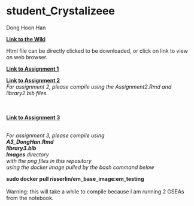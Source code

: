 # student_Crystalizeee
Dong Hoon Han

[**Link to the Wiki**](https://github.com/bcb420-2020/student_Crystalizeee-/wiki)<br>

Html file can be directly clicked to be downloaded, or click on link to view on web browser.

[**Link to Assignment 1**](https://htmlpreview.github.io/?https://github.com/bcb420-2020/student_Crystalizeee-/blob/master/Assignment_1_Data_Pre_Processing.html)<br>


[**Link to Assignment 2**](https://htmlpreview.github.io/?https://github.com/bcb420-2020/student_Crystalizeee-/blob/master/Assignment_2_TORA.html)<br>
*For assignment 2, please compile using the Assignment2.Rmd and library2.bib files.*


<br><br>
[**Link to Assignment 3**](https://htmlpreview.github.io/?https://github.com/bcb420-2020/student_Crystalizeee-/blob/master/Assignment_2_TORA.html)<br><br>

*For assignment 3, please compile using <br>
**A3_DongHan.Rmd** <br>
**library3.bib** <br>
**Images** directory <br>
with the png files in this repository <br>
using the docker image pulled by the bash command below*

**sudo docker pull risserlin/em_base_image:em_testing**
<br><br>
Warning: this will take a while to compile because I am running 2 GSEAs from the notebook.

